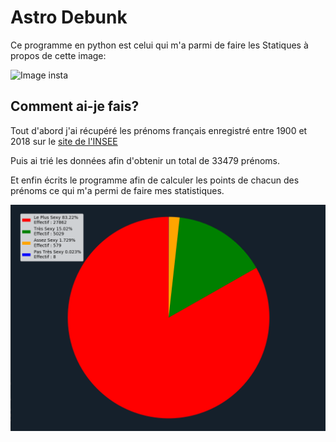 # Astro Debunk

Ce programme en python est celui qui m'a parmi de faire les Statiques à propos de cette image:

![Image insta](https://scontent-cdg2-1.cdninstagram.com/vp/3502aad07a69791423b3ab93e9d48e84/5DE0CB1B/t51.2885-15/sh0.08/e35/s640x640/44868326_161969191431562_225384113838677315_n.jpg?_nc_ht=scontent-cdg2-1.cdninstagram.com)

## Comment ai-je fais?

Tout d'abord j'ai récupéré les prénoms français enregistré entre 1900 et 2018 sur le [site de l'INSEE](https://www.insee.fr/fr/statistiques/2540004)

Puis ai trié les données afin d'obtenir un total de 33479 prénoms.

Et enfin écrits le programme afin de calculer les points de chacun des prénoms ce qui m'a permi de faire mes statistiques.

![Statistiques](./Image/Astrologie-dark.png)
